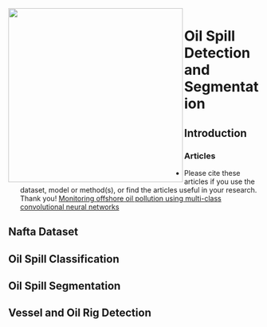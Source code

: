 
<img align="left" width="350px" src="https://github.com/zahraghorbani/nafta/blob/main/NAFTA_Logo.jpg" />


# Oil Spill Detection and Segmentation



## Introduction 

### Articles 

- Please cite these articles if you use the dataset, model or method(s), or find the articles useful in your research. Thank you!
  [Monitoring offshore oil pollution using multi-class convolutional neural networks][Paper1]
 


## Nafta Dataset 


## Oil Spill Classification 


## Oil Spill Segmentation 


## Vessel and Oil Rig Detection 







[Paper1]: https://www.sciencedirect.com/science/article/abs/pii/S0269749121014664 


